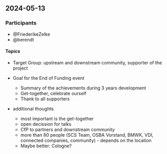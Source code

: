 ## 2024-05-13

### Participants
- @FriederikeZelke
- @berendt

#### Topics
* Target Group: upstream and downstream community, supporter of the project

* Goal for the End of Funding event
    * Summary of the achievements during 3 years development
    * Get-together, celebrate ourself
    * Thank to all supporters

* additional thoughts
    * most important is the get-together
    * open decission for talks
    * CfP to partners and downstream community
    * more than 80 people (SCS Team, OSBA Vorstand, BMWK, VDI, connected companies, community) - depends on the location
    * Maybe better: Cologne?
